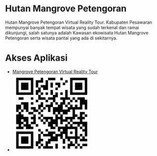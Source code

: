 # Hutan Mangrove Petengoran
Hutan Mangrove Petengoran Virtual Reality Tour. Kabupaten Pesawaran mempunyai banyak tempat wisata yang sudah terkenal dan ramai dikunjungi, salah satunya adalah Kawasan ekowisata Hutan Mangrove Petengoran serta wisata pantai yang ada di sekitarnya.
# Akses Aplikasi
* [Mangrove Petengoran Virtual Reality Tour](https://refrizar3003.github.io/hutan-mangrove-petengoran-virtual-reality-tour/)
* <img src="qrcode_115788772_40ef9f21f96291da2c1f89067a4f751d.png" height=250>
